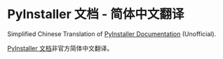 # PyInstaller 文档 - 简体中文翻译

Simplified Chinese Translation of [PyInstaller Documentation](https://pyinstaller.org) (Unofficial).

[PyInstaller 文档](https://pyinstaller.org)非官方简体中文翻译。
